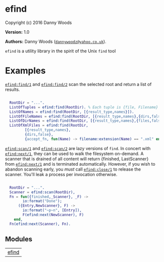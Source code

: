 

# efind #

Copyright (c) 2016 Danny Woods

__Version:__ 1.0

__Authors:__ Danny Woods ([`dannywoodz@yahoo.co.uk`](mailto:dannywoodz@yahoo.co.uk)).

`efind` is a utility library in the spirit of the Unix `find` tool


# Examples #

[`efind:find/1`](efind.md#find-1) and [`efind:find/2`](efind.md#find-2) scan the selected root and return a list of results.

```erlang

  RootDir = "...".
  ListOfTuples = efind:find(RootDir). % Each tuple is {file, Filename} or {dir, Dirname}
  ListOfNames = efind:find(RootDir, [{result_type,names}]).
  ListOfFileNames = efind:find(RootDir, [{result_type,names},{dirs,false}]).
  ListOfDirNames = efind:find(RootDir, [{result_type,names},{files,false}]).
  ListOfXmlFiles = efind:find(RootDir,
  		 [{result_type,names},
		 {dirs,false},
		 {accept_fn, fun(Name) -> filename:extension(Name) == ".xml" end}]).

```

[`efind:scan/1`](efind.md#scan-1) and [`efind:scan/2`](efind.md#scan-2) are lazy versions of `find`.  In concert
with [`efind:next/1`](efind.md#next-1), they can be used to walk the filesystem on-demand.  A scanner that is
drained of all content will return {finished, LastScanner} from [`efind:next/1`](efind.md#next-1) and is
terminated automatically.  However, if you wish to abandon scanning early, you _must_ call
[`efind:close/1`](efind.md#close-1) to release the scanner.   You'll leak a process per invocation otherwise.

```erlang

  RootDir = "...".
  Scanner = efind:scan(RootDir),
  Fn = fun({finished,_Scanner}, _F) ->
  		io:format("Done");
	  ({Entry,NewScanner}, F) ->
	  	io:format("~p~n", [Entry]),
		F(efind:next(NewScanner), F)
	end,
  Fn(efind:next(Scanner), Fn).

```



## Modules ##


<table width="100%" border="0" summary="list of modules">
<tr><td><a href="efind.md" class="module">efind</a></td></tr></table>

